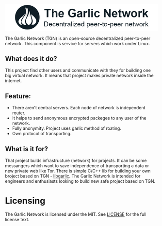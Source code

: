 ![logo](https://github.com/mrrva/media/blob/master/github_logo.png "The Garlic Network")

The Garlic Network (TGN) is an open-source decentralized peer-to-peer network. This component is service for servers which work under Linux.

## What does it do?
This project find other users and communicate with they for building one big virtual network. It means that project makes private network inside the internet.

## Feature:
- There aren't central servers. Each node of network is independent router.
- It helps to send anonymous encrypted packeges to any user of the network.
- Fully anonymity. Project uses garlic method of roating.
- Own protocol of transporting.

## What is it for?
That project bulds infrastructure (network) for projects. It can be some messangers which want to save independence of transporting a data or new private web like Tor. There is simple C/C++ lib for building your own broject based on TGN - [libgarlic](https://github.com/The-Garlic-Network/libgarlic). The Garlic Network is intended for engineers and enthusiasts looking to build new safe project based on TGN. 

Licensing
=========
The Garlic Network is licensed under the MIT. See
[LICENSE](https://github.com/The-Garlic-Network/The-Garlic-Network/blob/master/LICENSE) for the full
license text.
